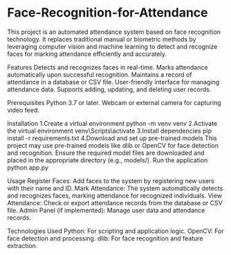 # Face-Recognition-for-Attendance

This project is an automated attendance system based on face recognition technology. It replaces traditional manual or biometric methods by leveraging computer vision and machine learning to detect and recognize faces for marking attendance efficiently and accurately.

Features
Detects and recognizes faces in real-time.
Marks attendance automatically upon successful recognition.
Maintains a record of attendance in a database or CSV file.
User-friendly interface for managing attendance data.
Supports adding, updating, and deleting user records.


Prerequisites
Python 3.7 or later.
Webcam or external camera for capturing video feed.

Installation
1.Create a virtual environment
python -m venv venv
2.Activate the virtual environment
venv\Scripts\activate
3.Install dependencies
pip install -r requirements.txt
4.Download and set up pre-trained models
This project may use pre-trained models like dlib or OpenCV for face detection and recognition. 
Ensure the required model files are downloaded and placed in the appropriate directory (e.g., models/).
Run the application
python app.py


Usage
Register Faces: Add faces to the system by registering new users with their name and ID.
Mark Attendance: The system automatically detects and recognizes faces, marking attendance for recognized individuals.
View Attendance: Check or export attendance records from the database or CSV file.
Admin Panel (if implemented): Manage user data and attendance records.

Technologies Used
Python: For scripting and application logic.
OpenCV: For face detection and processing.
dlib: For face recognition and feature extraction.
